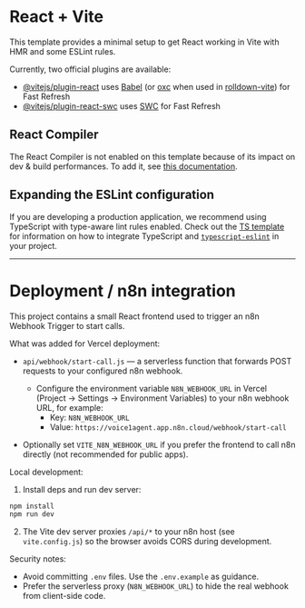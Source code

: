 # React + Vite

This template provides a minimal setup to get React working in Vite with HMR and some ESLint rules.

Currently, two official plugins are available:

- [@vitejs/plugin-react](https://github.com/vitejs/vite-plugin-react/blob/main/packages/plugin-react) uses [Babel](https://babeljs.io/) (or [oxc](https://oxc.rs) when used in [rolldown-vite](https://vite.dev/guide/rolldown)) for Fast Refresh
- [@vitejs/plugin-react-swc](https://github.com/vitejs/vite-plugin-react/blob/main/packages/plugin-react-swc) uses [SWC](https://swc.rs/) for Fast Refresh

## React Compiler

The React Compiler is not enabled on this template because of its impact on dev & build performances. To add it, see [this documentation](https://react.dev/learn/react-compiler/installation).

## Expanding the ESLint configuration

If you are developing a production application, we recommend using TypeScript with type-aware lint rules enabled. Check out the [TS template](https://github.com/vitejs/vite/tree/main/packages/create-vite/template-react-ts) for information on how to integrate TypeScript and [`typescript-eslint`](https://typescript-eslint.io) in your project.

---

# Deployment / n8n integration

This project contains a small React frontend used to trigger an n8n Webhook Trigger to start calls.

What was added for Vercel deployment:

- `api/webhook/start-call.js` — a serverless function that forwards POST requests to your configured n8n webhook.
	- Configure the environment variable `N8N_WEBHOOK_URL` in Vercel (Project → Settings → Environment Variables) to your n8n webhook URL, for example:
		- Key: `N8N_WEBHOOK_URL`
		- Value: `https://voice1agent.app.n8n.cloud/webhook/start-call`

- Optionally set `VITE_N8N_WEBHOOK_URL` if you prefer the frontend to call n8n directly (not recommended for public apps).

Local development:

1. Install deps and run dev server:

```bash
npm install
npm run dev
```

2. The Vite dev server proxies `/api/*` to your n8n host (see `vite.config.js`) so the browser avoids CORS during development.

Security notes:

- Avoid committing `.env` files. Use the `.env.example` as guidance.
- Prefer the serverless proxy (`N8N_WEBHOOK_URL`) to hide the real webhook from client-side code.
